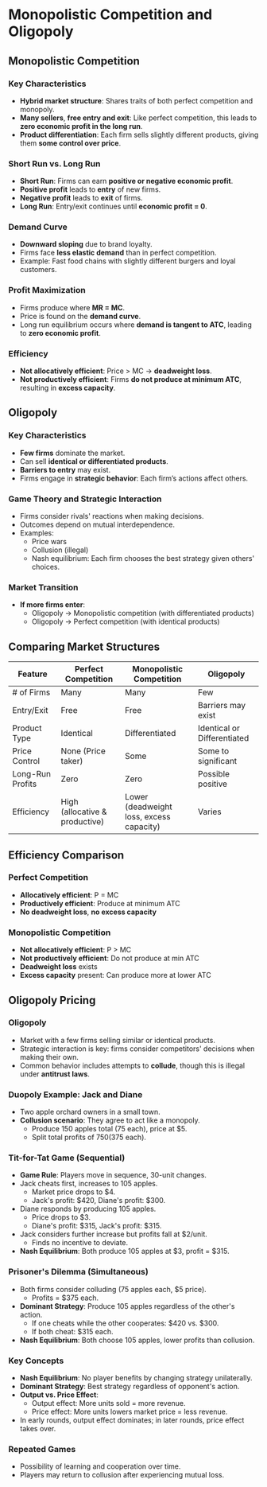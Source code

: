 # Monopolistic Competition and Oligopoly

## Monopolistic Competition

### Key Characteristics
- **Hybrid market structure**: Shares traits of both perfect competition and monopoly.
- **Many sellers**, **free entry and exit**: Like perfect competition, this leads to **zero economic profit in the long run**.
- **Product differentiation**: Each firm sells slightly different products, giving them **some control over price**.

### Short Run vs. Long Run
- **Short Run**: Firms can earn **positive or negative economic profit**.
- **Positive profit** leads to **entry** of new firms.
- **Negative profit** leads to **exit** of firms.
- **Long Run**: Entry/exit continues until **economic profit = 0**.

### Demand Curve
- **Downward sloping** due to brand loyalty.
- Firms face **less elastic demand** than in perfect competition.
- Example: Fast food chains with slightly different burgers and loyal customers.

### Profit Maximization
- Firms produce where **MR = MC**.
- Price is found on the **demand curve**.
- Long run equilibrium occurs where **demand is tangent to ATC**, leading to **zero economic profit**.

### Efficiency
- **Not allocatively efficient**: Price > MC → **deadweight loss**.
- **Not productively efficient**: Firms **do not produce at minimum ATC**, resulting in **excess capacity**.


## Oligopoly

### Key Characteristics
- **Few firms** dominate the market.
- Can sell **identical or differentiated products**.
- **Barriers to entry** may exist.
- Firms engage in **strategic behavior**: Each firm’s actions affect others.

### Game Theory and Strategic Interaction
- Firms consider rivals' reactions when making decisions.
- Outcomes depend on mutual interdependence.
- Examples:
  - Price wars
  - Collusion (illegal)
  - Nash equilibrium: Each firm chooses the best strategy given others' choices.

### Market Transition
- **If more firms enter**:
  - Oligopoly → Monopolistic competition (with differentiated products)
  - Oligopoly → Perfect competition (with identical products)


## Comparing Market Structures

| Feature | Perfect Competition | Monopolistic Competition | Oligopoly |
|--------|---------------------|--------------------------|-----------|
| # of Firms | Many | Many | Few |
| Entry/Exit | Free | Free | Barriers may exist |
| Product Type | Identical | Differentiated | Identical or Differentiated |
| Price Control | None (Price taker) | Some | Some to significant |
| Long-Run Profits | Zero | Zero | Possible positive |
| Efficiency | High (allocative & productive) | Lower (deadweight loss, excess capacity) | Varies |



## Efficiency Comparison

### Perfect Competition
- **Allocatively efficient**: P = MC
- **Productively efficient**: Produce at minimum ATC
- **No deadweight loss**, **no excess capacity**

### Monopolistic Competition
- **Not allocatively efficient**: P > MC
- **Not productively efficient**: Do not produce at min ATC
- **Deadweight loss** exists
- **Excess capacity** present: Can produce more at lower ATC


## Oligopoly Pricing

### Oligopoly
- Market with a few firms selling similar or identical products.
- Strategic interaction is key: firms consider competitors' decisions when making their own.
- Common behavior includes attempts to **collude**, though this is illegal under **antitrust laws**.

### Duopoly Example: Jack and Diane
- Two apple orchard owners in a small town.
- **Collusion scenario**: They agree to act like a monopoly.
  - Produce 150 apples total (75 each), price at $5.
  - Split total profits of $750 ($375 each).

### Tit-for-Tat Game (Sequential)
- **Game Rule**: Players move in sequence, 30-unit changes.
- Jack cheats first, increases to 105 apples.
  - Market price drops to $4.
  - Jack's profit: $420, Diane's profit: $300.
- Diane responds by producing 105 apples.
  - Price drops to $3.
  - Diane's profit: $315, Jack's profit: $315.
- Jack considers further increase but profits fall at $2/unit.
  - Finds no incentive to deviate.
- **Nash Equilibrium**: Both produce 105 apples at $3, profit = $315.

### Prisoner's Dilemma (Simultaneous)
- Both firms consider colluding (75 apples each, $5 price).
  - Profits = $375 each.
- **Dominant Strategy**: Produce 105 apples regardless of the other's action.
  - If one cheats while the other cooperates: $420 vs. $300.
  - If both cheat: $315 each.
- **Nash Equilibrium**: Both choose 105 apples, lower profits than collusion.

### Key Concepts
- **Nash Equilibrium**: No player benefits by changing strategy unilaterally.
- **Dominant Strategy**: Best strategy regardless of opponent's action.
- **Output vs. Price Effect**:
  - Output effect: More units sold = more revenue.
  - Price effect: More units lowers market price = less revenue.
- In early rounds, output effect dominates; in later rounds, price effect takes over.

### Repeated Games
- Possibility of learning and cooperation over time.
- Players may return to collusion after experiencing mutual loss.

